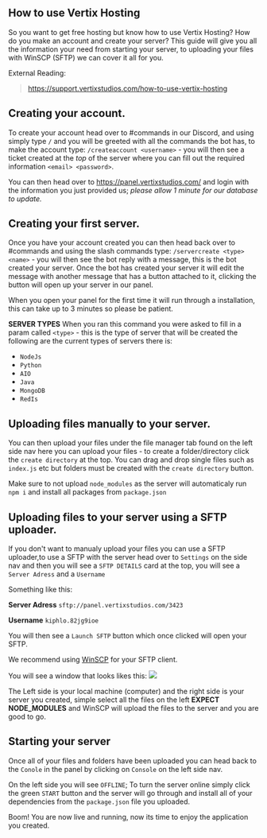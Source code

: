 ## How to use Vertix Hosting
So you want to get free hosting but know how to use Vertix Hosting? How do you make an account and create your server? This guide will give you all the information your need from starting your server, to uploading your files with WinSCP (SFTP) we can cover it all for you.

External Reading: 
> https://support.vertixstudios.com/how-to-use-vertix-hosting

## Creating your account.
To create your account head over to #commands in our Discord, and using  simply type `/` and you will be greeted with all the commands the bot has, to make the account type: `/createaccount <username>` - you will then see a ticket created at the *top* of the server where you can fill out the required information `<email> <password>`.

You can then head over to https://panel.vertixstudios.com/ and login with the information you just provided us; *please allow 1 minute for our database to update.*

##  Creating your first server.
Once you have your account created you can then head back over to #commands and using the slash commands type: `/servercreate <type> <name>` - you will then see the bot reply with a message, this is the bot created your server. Once the bot has created your server it will edit the message with another message that has a button attached to it, clicking the button will open up your server in our panel. 

When you open your panel for the first time it will run through a installation, this can take up to 3 minutes so please be patient.

**SERVER TYPES**
When you ran this command you were asked to fill in a param called `<type>` - this is the type of server that will be created the following are the current types of servers there is: 
- `NodeJs`
- `Python` 
- `AIO`
- `Java`
- `MongoDB`
- `RedIs`

## Uploading files manually to your server.
You can then upload your files under the file manager tab found on the left side nav here you can upload your files - to create a folder/directory click the `create directory` at the top. You can drag and drop single files such as `index.js` etc but folders must be created with the `create directory` button. 

Make sure to not upload `node_modules` as the server will automaticaly run `npm i` and install all packages from `package.json`

##  Uploading files to your server using a SFTP uploader.
If you don't want to manualy upload your files you can use a SFTP uploader,to use a SFTP with the server head over to `Settings` on the side nav and then you will see a `SFTP DETAILS` card at the top, you will see a `Server Adress` and a `Username`

Something like this: 

**Server Adress**
`sftp://panel.vertixstudios.com/3423`

**Username**
`kiphlo.82jg9ioe`

You will then see a `Launch SFTP` button which once clicked will open your SFTP.

We recommend using [WinSCP](https://winscp.net/eng/index.php) for your SFTP client.

You will see a window that looks likes this: 
![](https://kiphlo.reeee.ee/4EpZP2.png)

The Left side is your local machine (computer) and the right side is your server you created, simple select all the files on the left **EXPECT NODE_MODULES** and WinSCP will upload the files to the server and you are good to go.

## Starting your server
Once all of your files and folders have been uploaded you can head back to the `Conole` in the panel by clicking on `Console` on the left side nav.

On the left side you will see `OFFLINE`; To turn the server online simply click the green `START` button and the server will go through and install all of your dependencies from the `package.json` file you uploaded. 

Boom! You are now live and running, now its time to enjoy the application you created.
